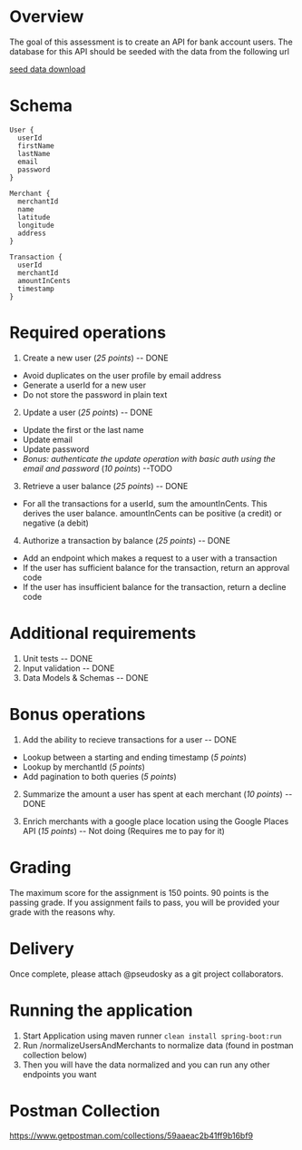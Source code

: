 # Overview

The goal of this assessment is to create an API for bank account users. The database for this API should be seeded with the data from the following url

[seed data download](https://public-interview.s3.amazonaws.com/transactions.zip)

# Schema

```
User {
  userId
  firstName
  lastName
  email
  password
}
```

```
Merchant {
  merchantId
  name
  latitude
  longitude
  address
}
```

```
Transaction {
  userId
  merchantId
  amountInCents
  timestamp
}
```

# Required operations

1. Create a new user (_25 points_) -- DONE
- Avoid duplicates on the user profile by email address
- Generate a userId for a new user
- Do not store the password in plain text

2. Update a user (_25 points_) -- DONE
- Update the first or the last name
- Update email
- Update password
- *Bonus: authenticate the update operation with basic auth using the email and password* (_10 points_) --TODO

3. Retrieve a user balance (_25 points_) -- DONE
- For all the transactions for a userId, sum the amountInCents. This derives the user balance. amountInCents can be positive (a credit) or negative (a debit)

4. Authorize a transaction by balance (_25 points_) -- DONE
- Add an endpoint which makes a request to a user with a transaction
- If the user has sufficient balance for the transaction, return an approval code
- If the user has insufficient balance for the transaction, return a decline code

# Additional requirements

1. Unit tests -- DONE
2. Input validation -- DONE
3. Data Models & Schemas -- DONE

# Bonus operations

1. Add the ability to recieve transactions for a user -- DONE
- Lookup between a starting and ending timestamp (_5 points_)
- Lookup by merchantId (_5 points_)
- Add pagination to both queries (_5 points_)

2. Summarize the amount a user has spent at each merchant (_10 points_) -- DONE

3. Enrich merchants with a google place location using the Google Places API (_15 points_) -- Not doing (Requires me to pay for it)

# Grading

The maximum score for the assignment is 150 points. 90 points is the passing grade. If you assignment fails to pass, you will be provided your grade with the reasons why.

# Delivery

Once complete, please attach @pseudosky as a git project collaborators.


# Running the application

1. Start Application using maven runner `clean install spring-boot:run`
2. Run /normalizeUsersAndMerchants to normalize data (found in postman collection below)
3. Then you will have the data normalized and you can run any other endpoints you want


# Postman Collection
https://www.getpostman.com/collections/59aaeac2b41ff9b16bf9
